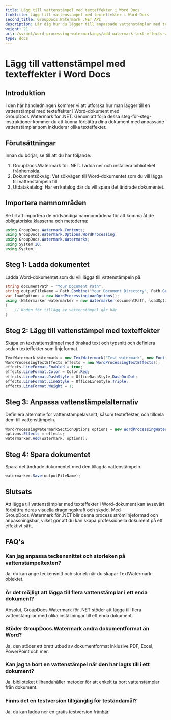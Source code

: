 ```yaml
---
title: Lägg till vattenstämpel med texteffekter i Word Docs
linktitle: Lägg till vattenstämpel med texteffekter i Word Docs
second_title: GroupDocs.Watermark .NET API
description: Lär dig hur du lägger till anpassade vattenstämplar med texteffekter i Word-dokument med GroupDocs.Watermark for .NET. Dokumentsäkerhet och visuell tilltalande utan ansträngning.
weight: 21
url: /sv/net/word-processing-watermarkings/add-watermark-text-effects-word-docs/
type: docs
---
```

# Lägg till vattenstämpel med texteffekter i Word Docs

## Introduktion
I den här handledningen kommer vi att utforska hur man lägger till en vattenstämpel med texteffekter i Word-dokument med GroupDocs.Watermark for .NET. Genom att följa dessa steg-för-steg-instruktioner kommer du att kunna förbättra dina dokument med anpassade vattenstämplar som inkluderar olika texteffekter.
## Förutsättningar
Innan du börjar, se till att du har följande:
1.  GroupDocs.Watermark för .NET: Ladda ner och installera biblioteket från[hemsida](https://releases.groupdocs.com/Watermark/net/).
2. Dokumentsökväg: Vet sökvägen till Word-dokumentet som du vill lägga till vattenstämpeln till.
3. Utdatakatalog: Har en katalog där du vill spara det ändrade dokumentet.

## Importera namnområden
Se till att importera de nödvändiga namnområdena för att komma åt de obligatoriska klasserna och metoderna:
```csharp
using GroupDocs.Watermark.Contents;
using GroupDocs.Watermark.Options.WordProcessing;
using GroupDocs.Watermark.Watermarks;
using System.IO;
using System;
```
## Steg 1: Ladda dokumentet
Ladda Word-dokumentet som du vill lägga till vattenstämpeln på.
```csharp
string documentPath = "Your Document Path";
string outputFileName = Path.Combine("Your Document Directory", Path.GetFileName(documentPath));
var loadOptions = new WordProcessingLoadOptions();
using (Watermarker watermarker = new Watermarker(documentPath, loadOptions))
{
    // Koden för tillägg av vattenstämpel går här
}
```
## Steg 2: Lägg till vattenstämpel med texteffekter
Skapa en textvattenstämpel med önskad text och typsnitt och definiera sedan texteffekter som linjeformat.
```csharp
TextWatermark watermark = new TextWatermark("Test watermark", new Font("Arial", 19));
WordProcessingTextEffects effects = new WordProcessingTextEffects();
effects.LineFormat.Enabled = true;
effects.LineFormat.Color = Color.Red;
effects.LineFormat.DashStyle = OfficeDashStyle.DashDotDot;
effects.LineFormat.LineStyle = OfficeLineStyle.Triple;
effects.LineFormat.Weight = 1;
```
## Steg 3: Anpassa vattenstämpelalternativ
Definiera alternativ för vattenstämpelavsnitt, såsom texteffekter, och tilldela dem till vattenstämpeln.
```csharp
WordProcessingWatermarkSectionOptions options = new WordProcessingWatermarkSectionOptions();
options.Effects = effects;
watermarker.Add(watermark, options);
```
## Steg 4: Spara dokumentet
Spara det ändrade dokumentet med den tillagda vattenstämpeln.
```csharp
watermarker.Save(outputFileName);
```

## Slutsats
Att lägga till vattenstämplar med texteffekter i Word-dokument kan avsevärt förbättra deras visuella dragningskraft och skydd. Med GroupDocs.Watermark för .NET blir denna process strömlinjeformad och anpassningsbar, vilket gör att du kan skapa professionella dokument på ett effektivt sätt.
## FAQ's
### Kan jag anpassa teckensnittet och storleken på vattenstämpeltexten?
Ja, du kan ange teckensnitt och storlek när du skapar TextWatermark-objektet.
### Är det möjligt att lägga till flera vattenstämplar i ett enda dokument?
Absolut, GroupDocs.Watermark för .NET stöder att lägga till flera vattenstämplar med olika inställningar till ett enda dokument.
### Stöder GroupDocs.Watermark andra dokumentformat än Word?
Ja, den stöder ett brett utbud av dokumentformat inklusive PDF, Excel, PowerPoint och mer.
### Kan jag ta bort en vattenstämpel när den har lagts till i ett dokument?
Ja, biblioteket tillhandahåller metoder för att enkelt ta bort vattenstämplar från dokument.
### Finns det en testversion tillgänglig för teständamål?
 Ja, du kan ladda ner en gratis testversion från[här](https://releases.groupdocs.com/).